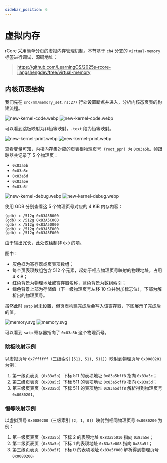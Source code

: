 ```yaml
---
sidebar_position: 6
---
```


# 虚拟内存

rCore 采用简单分页的虚拟内存管理机制。本节基于 `ch4` 分支的 `virtual-memory` 标签进行调试，源码地址：

> https://github.com/LearningOS/2025s-rcore-jiangshengdev/tree/virtual-memory

## 内核页表结构

我们先在 `src/mm/memory_set.rs:277` 行处设置断点并进入，分析内核态页表的构建流程。

![new-kernel-code.webp](webp/light/new-kernel-code.webp#gh-light-mode-only)
![new-kernel-code.webp](webp/dark/new-kernel-code.webp#gh-dark-mode-only)

可以看到跳板映射为非恒等映射，`.text` 段为恒等映射。

![new-kernel-print.webp](webp/light/new-kernel-print.webp#gh-light-mode-only)
![new-kernel-print.webp](webp/dark/new-kernel-print.webp#gh-dark-mode-only)

查看变量可知，内核内存集对应的页表根物理页号（`root_ppn`）为 `0x83a5b`。帧跟踪器共记录了 5 个物理页：

- `0x83a5b`
- `0x83a5c`
- `0x83a5d`
- `0x83a5e`
- `0x83a5f`

![new-kernel-debug.webp](webp/light/new-kernel-debug.webp#gh-light-mode-only)
![new-kernel-debug.webp](webp/dark/new-kernel-debug.webp#gh-dark-mode-only)

使用 GDB 分别查看这 5 个物理页号对应的 4 KiB 内存内容：

```
(gdb) x /512g 0x83A5B000
(gdb) x /512g 0x83A5C000
(gdb) x /512g 0x83A5D000
(gdb) x /512g 0x83A5E000
(gdb) x /512g 0x83A5F000
```

由于输出冗长，此处仅绘制非 `0x0` 的项。

图中：

- 灰色框为寄存器或页表项数组；
- 每个页表项数组包含 512 个元素，起始于相应物理页号映射的物理地址，占用 4 KiB；
- 红色背景为物理地址或寄存器名称，蓝色背景为数组索引；
- 绿色背景上部为存储值（下一级物理页号左移 10 位并附加标志位），下部为解析出的物理页号。

虽然此时 `satp` 尚未设置，但页表构建完成后会写入该寄存器，下图展示了完成后的值。

![memory.svg](svg/light/memory.svg#gh-light-mode-only)
![memory.svg](svg/dark/memory.svg#gh-dark-mode-only)

可以看到 `satp` 寄存器指向了 `0x83a5b` 这个物理页号。

### 跳板映射示例

以虚拟页号 `0x7ffffff`（三级索引 `[511, 511, 511]`）映射到物理页号 `0x0080201` 为例：

1. 第一级页表页（`0x83a5b`）下标 511 的表项地址 `0x83a5bff8` 指向 `0x83a5c`；
2. 第二级页表页（`0x83a5c`）下标 511 的表项地址 `0x83a5cff8` 指向 `0x83a5d`；
3. 第三级页表页（`0x83a5d`）下标 511 的表项地址 `0x83a5dff8` 解析得到物理页号 `0x0080201`。

### 恒等映射示例

以虚拟页号 `0x0080200`（三级索引 `[2, 1, 0]`）映射到相同物理页号 `0x0080200` 为例：

1. 第一级页表页（`0x83a5b`）下标 2 的表项地址 `0x83a5b010` 指向 `0x83a5e`；
2. 第二级页表页（`0x83a5e`）下标 1 的表项地址 `0x83a5e008` 指向 `0x83a5f`；
3. 第三级页表页（`0x83a5f`）下标 0 的表项地址 `0x83a5f000` 解析得到物理页号 `0x0080200`。
